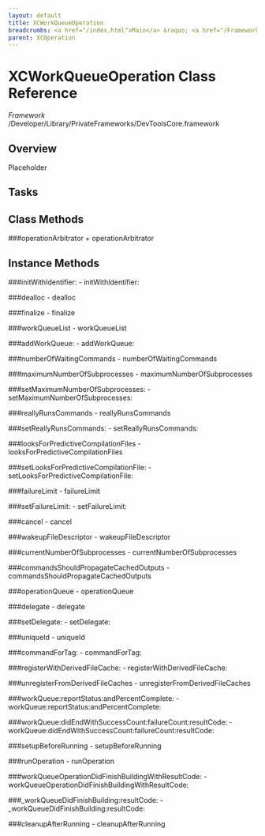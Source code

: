 ```yaml
---
layout: default
title: XCWorkQueueOperation
breadcrumbs: <a href="/index.html">Main</a> &raquo; <a href="/Frameworks.html">Framework</a> &raquo; <a href="/Frameworks/DevToolsCore.html">DevToolsCore</a> &raquo; XCWorkQueueOperation
parent: XCOperation 
---
```

# XCWorkQueueOperation Class Reference

*Framework* /Developer/Library/PrivateFrameworks/DevToolsCore.framework

## Overview

Placeholder

## Tasks

## Class Methods

<a name="+operationArbitrator"></a>
###operationArbitrator
    + operationArbitrator

## Instance Methods

<a name="-initWithIdentifier:"></a>
###initWithIdentifier:
    - initWithIdentifier:

<a name="-dealloc"></a>
###dealloc
    - dealloc

<a name="-finalize"></a>
###finalize
    - finalize

<a name="-workQueueList"></a>
###workQueueList
    - workQueueList

<a name="-addWorkQueue:"></a>
###addWorkQueue:
    - addWorkQueue:

<a name="-numberOfWaitingCommands"></a>
###numberOfWaitingCommands
    - numberOfWaitingCommands

<a name="-maximumNumberOfSubprocesses"></a>
###maximumNumberOfSubprocesses
    - maximumNumberOfSubprocesses

<a name="-setMaximumNumberOfSubprocesses:"></a>
###setMaximumNumberOfSubprocesses:
    - setMaximumNumberOfSubprocesses:

<a name="-reallyRunsCommands"></a>
###reallyRunsCommands
    - reallyRunsCommands

<a name="-setReallyRunsCommands:"></a>
###setReallyRunsCommands:
    - setReallyRunsCommands:

<a name="-looksForPredictiveCompilationFiles"></a>
###looksForPredictiveCompilationFiles
    - looksForPredictiveCompilationFiles

<a name="-setLooksForPredictiveCompilationFile:"></a>
###setLooksForPredictiveCompilationFile:
    - setLooksForPredictiveCompilationFile:

<a name="-failureLimit"></a>
###failureLimit
    - failureLimit

<a name="-setFailureLimit:"></a>
###setFailureLimit:
    - setFailureLimit:

<a name="-cancel"></a>
###cancel
    - cancel

<a name="-wakeupFileDescriptor"></a>
###wakeupFileDescriptor
    - wakeupFileDescriptor

<a name="-currentNumberOfSubprocesses"></a>
###currentNumberOfSubprocesses
    - currentNumberOfSubprocesses

<a name="-commandsShouldPropagateCachedOutputs"></a>
###commandsShouldPropagateCachedOutputs
    - commandsShouldPropagateCachedOutputs

<a name="-operationQueue"></a>
###operationQueue
    - operationQueue

<a name="-delegate"></a>
###delegate
    - delegate

<a name="-setDelegate:"></a>
###setDelegate:
    - setDelegate:

<a name="-uniqueId"></a>
###uniqueId
    - uniqueId

<a name="-commandForTag:"></a>
###commandForTag:
    - commandForTag:

<a name="-registerWithDerivedFileCache:"></a>
###registerWithDerivedFileCache:
    - registerWithDerivedFileCache:

<a name="-unregisterFromDerivedFileCaches"></a>
###unregisterFromDerivedFileCaches
    - unregisterFromDerivedFileCaches

<a name="-workQueue:reportStatus:andPercentComplete:"></a>
###workQueue:reportStatus:andPercentComplete:
    - workQueue:reportStatus:andPercentComplete:

<a name="-workQueue:didEndWithSuccessCount:failureCount:resultCode:"></a>
###workQueue:didEndWithSuccessCount:failureCount:resultCode:
    - workQueue:didEndWithSuccessCount:failureCount:resultCode:

<a name="-setupBeforeRunning"></a>
###setupBeforeRunning
    - setupBeforeRunning

<a name="-runOperation"></a>
###runOperation
    - runOperation

<a name="-workQueueOperationDidFinishBuildingWithResultCode:"></a>
###workQueueOperationDidFinishBuildingWithResultCode:
    - workQueueOperationDidFinishBuildingWithResultCode:

<a name="-_workQueueDidFinishBuilding:resultCode:"></a>
###_workQueueDidFinishBuilding:resultCode:
    - _workQueueDidFinishBuilding:resultCode:

<a name="-cleanupAfterRunning"></a>
###cleanupAfterRunning
    - cleanupAfterRunning

